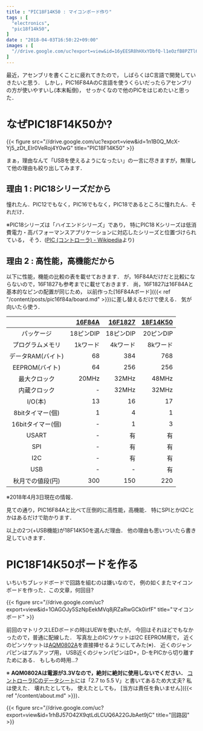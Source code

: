```yaml
---
title : "PIC18F14K50 : マイコンボード作り"
tags : [
  "electronics",
  "pic18f14k50",
]
date : "2018-04-03T16:50:22+09:00"
images : [
  "//drive.google.com/uc?export=view&id=16yEESR8hHXxYDbfQ-l1eOzfB8PZTl6Cc",
]
---
```


最近，アセンブリを書くことに疲れてきたので，
しばらくはC言語で開発していきたいと思う．
しかし，PIC16F84AのC言語を使うくらいだったらアセンブリの方が使いやすいし(本末転倒)，
せっかくなので他のPICをはじめたいと思った．

<!--more-->

# なぜPIC18F14K50か?

{{< figure src="//drive.google.com/uc?export=view&id=1n1B0Q_McX-Yj5_zDt_EIr0VeRoj4Y0wG" title="PIC18F14K50" >}}

まぁ，理由なんて「USBを使えるようになったい」の一言に尽きますが，無理して他の理由も絞り出してみます．  

## 理由 1 : PIC18シリーズだから

憧れたん．PIC12でもなく，PIC16でもなく，PIC18であるところに憧れたん．それだけ．  

※PIC18シリーズは「ハイエンドシリーズ」であり，
特にPIC18 Kシリーズは低消費電力・高パフォーマンスアプリケーションに対応したシリーズと位置づけられている，
そう．([PIC (コントローラ) - Wikipedia](https://ja.wikipedia.org/wiki/PIC_(%E3%82%B3%E3%83%B3%E3%83%88%E3%83%AD%E3%83%BC%E3%83%A9)#8bit_PIC%E3%82%B7%E3%83%AA%E3%83%BC%E3%82%BA%EF%BC%88%E3%83%87%E3%83%BC%E3%82%BF%E3%83%A1%E3%83%A2%E3%83%AA%E3%81%8C8%E3%83%93%E3%83%83%E3%83%88%E5%B9%85%EF%BC%89)より)

## 理由 2 : 高性能，高機能だから

以下に性能，機能の比較の表を載せておきます．
が，16F84Aだけだと比較にならないので，16F1827も参考までに載せておきます．
尚，16F1827は16F84Aと基本的なピンの配置が同じため，
以前作った[16F84Aボード]({{< ref "/content/posts/pic16f84a/board.md" >}})に差し替えるだけで使える．
気が向いたら使う．

|  | [16F84A](http://akizukidenshi.com/catalog/g/gI-00097/) | [16F1827](http://akizukidenshi.com/catalog/g/gI-04430/) | [18F14K50](http://akizukidenshi.com/catalog/g/gI-03031/) |
|:-:|--:|--:|--:|
| パッケージ | 18ピンDIP | 18ピンDIP | 20ピンDIP |
| プログラムメモリ | 1kワード | 4kワード | 8kワード |
| データRAM(バイト) | 68 | 384 | 768 |
| EEPROM(バイト) | 64 | 256 | 256 |
| 最大クロック | 20MHz | 32MHz | 48MHz |
| 内蔵クロック | - | 32MHz | 32MHz |
| I/O(本) | 13 | 16 | 17 |
| 8bitタイマー(個) | 1 | 4 | 1 |
| 16bitタイマー(個) | - | 1 | 3 |
| USART | - | 有 | 有 |
| SPI | - | 有 | 有 |
| I2C | - | 有 | 有 |
| USB | - | - | 有 |
| 秋月での値段(円) | 300 | 150 | 220 |

※2018年4月3日現在の情報．

見ての通り，PIC16F84Aと比べて圧倒的に高性能，高機能．
特にSPIとかI2Cとかはあるだけで助かります．

以上の2つ(+USB機能)が18F14K50を選んだ理由．
他の理由も思いついたら書き足していきます．

# PIC18F14K50ボードを作る

いちいちブレッドボードで回路を組むのは嫌いなので，
例の如くまたマイコンボードを作った．この文章，何回目?

{{< figure src="//drive.google.com/uc?export=view&id=1OAGOJy5SzNpEekMVq8jRZaRwGCk0irfF" title="マイコンボード" >}}

前回のマトリクスLEDボードの時はUEWを使いたが，
今回はそれほどでもなかったので，普通に配線した．
写真左上のICソケットはI2C EEPROM用で，
近くのピンソケットは[AQM0802A](http://akizukidenshi.com/catalog/g/gP-06669/)を直接挿せるようにしてみた(※)．
近くのジャンパピンはプルアップ用，
USB近くのジャンパピンはD+，D-をPICから切り離すためにある．
もしもの時用...?

※ **AQM0802Aは電源が3.3Vなので，絶対に絶対に使用しないでください．**
[コントローラICのデータシート](http://akizukidenshi.com/download/ds/sitronix/st7032.pdf)には「2.7 to 5.5 V」と書いてあるため大丈夫? 
私は使えた．
壊れたとしても，
使えたとしても，
[当方は責任を負いません]({{< ref "/content/about.md" >}})．  

{{< figure src="//drive.google.com/uc?export=view&id=1rhBJ57O42X9qtLdLCUQ6A22GJbAet9jC" title="回路図" >}}
